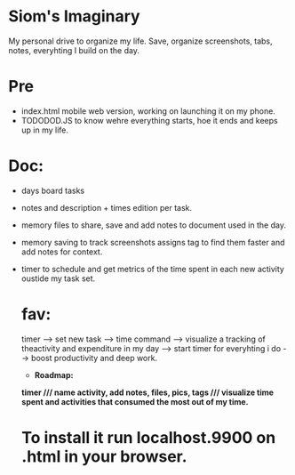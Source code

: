 # Siom's Imaginary 
My personal drive to organize my life. Save, organize screenshots, tabs, notes, everyhting I build on the day. 



# Pre
- index.html mobile web version, working on launching it on my phone.
- TODODOD.JS  to know wehre everything starts, hoe it ends and keeps up in my life.
# Doc: 
- days board tasks
- notes and description + times edition per task.
- memory files to share, save and add notes to document used in the day.
- memory saving to track screenshots assigns tag to find them faster and add notes for context.
- timer to schedule and get metrics of the time spent in each new activity oustide my task set.

  # fav:
  timer --> set new task --> time command --> visualize a tracking of theactivity and expenditure in my day 
  --> start timer for everyhting i do --> boost productivity and deep work. 
  - **Roadmap:**
   
   **timer /// name activity, add notes, files, pics, tags ///
   visualize time spent and activities that consumed the most out of my time.**

  # To install it run localhost.9900 on .html in your browser. 
